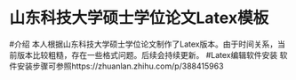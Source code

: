 # 山东科技大学硕士学位论文Latex模板
#介绍
本人根据山东科技大学硕士学位论文制作了Latex版本。由于时间关系，当前版本比较粗糙，存在一些格式问题。后续会持续更新。
#Latex编辑软件安装
软件安装步骤可参照https://zhuanlan.zhihu.com/p/388415963
